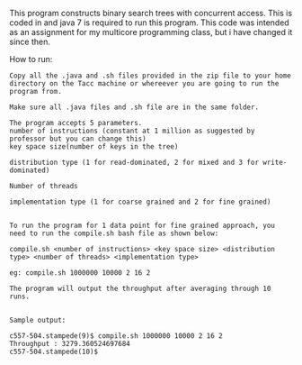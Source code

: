 This program constructs binary search trees with concurrent access. This is coded in and java 7 is required to run this program.
This code was intended as an assignment for my multicore programming class, but i have changed it since then. 

How to run:

	Copy all the .java and .sh files provided in the zip file to your home directory on the Tacc machine or whereever you are going to run the program from.

	Make sure all .java files and .sh file are in the same folder.
	
	The program accepts 5 parameters.
	number of instructions (constant at 1 million as suggested by professor but you can change this)
	key space size(number of keys in the tree)

	distribution type (1 for read-dominated, 2 for mixed and 3 for write-dominated)
	
	Number of threads

	implementation type (1 for coarse grained and 2 for fine grained)
  

    To run the program for 1 data point for fine grained approach, you need to run the compile.sh bash file as shown below:
	
	compile.sh <number of instructions> <key space size> <distribution type> <number of threads> <implementation type>

	eg: compile.sh 1000000 10000 2 16 2

    The program will output the throughput after averaging through 10 runs.


	Sample output:

	c557-504.stampede(9)$ compile.sh 1000000 10000 2 16 2
	Throughput : 3279.360524697684
	c557-504.stampede(10)$
